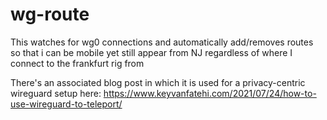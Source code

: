 # wg-route

This watches for wg0 connections and automatically add/removes routes
so that i can be mobile yet still appear from NJ regardless of where I
connect to the frankfurt rig from

There's an associated blog post in which it is used for a privacy-centric wireguard setup here: https://www.keyvanfatehi.com/2021/07/24/how-to-use-wireguard-to-teleport/
